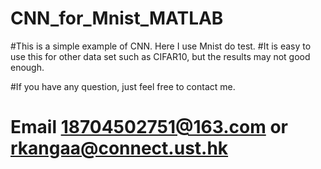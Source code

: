 # CNN_for_Mnist_MATLAB

#This is a simple example of CNN. Here I use Mnist do test.
#It is easy to use this for other data set such as CIFAR10, but the results may not good enough.

#If you have any question, just feel free to contact me. 
# Email 18704502751@163.com or rkangaa@connect.ust.hk
